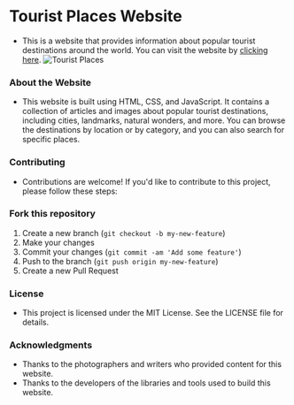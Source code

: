 
# **Tourist Places Website**
* This is a website that provides information about popular tourist destinations around the world. You can visit the website by [clicking here](https://sachin-dtu.github.io/Tourist-Places-Website/).
![Tourist Places](https://github.com/sachin-dtu/Tourists_Template/blob/main/Touristjpg.jpg)

### **About the Website**
* This website is built using HTML, CSS, and JavaScript. It contains a collection of articles and images about popular tourist destinations, including cities, landmarks, natural wonders, and more. You can browse the destinations by location or by category, and you can also search for specific places.

### **Contributing**
* Contributions are welcome! If you'd like to contribute to this project, please follow these steps:

### **Fork this repository**
1. Create a new branch (`git checkout -b my-new-feature`)
2. Make your changes
3. Commit your changes (`git commit -am 'Add some feature'`)
4. Push to the branch (`git push origin my-new-feature`)
5. Create a new Pull Request
### **License**
* This project is licensed under the MIT License. See the LICENSE file for details.

### **Acknowledgments**
* Thanks to the photographers and writers who provided content for this website.
* Thanks to the developers of the libraries and tools used to build this website.
